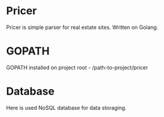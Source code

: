 # Pricer
Pricer is simple parser for real estate sites. Written on Golang.
# GOPATH
GOPATH installed on project root - /path-to-project/pricer
# Database
Here is used NoSQL database for data storaging.

